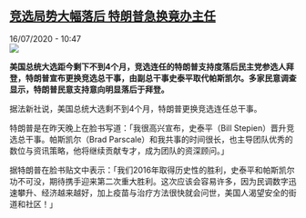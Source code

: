 <!--1594893305000-->
[竞选局势大幅落后 特朗普急换竟办主任](http://www.rfi.fr//cn/%E6%94%BF%E6%B2%BB/20200716-%E7%AB%9E%E9%80%89%E5%B1%80%E5%8A%BF%E5%A4%A7%E5%B9%85%E8%90%BD%E5%90%8E-%E7%89%B9%E6%9C%97%E6%99%AE%E6%80%A5%E6%8D%A2%E7%AB%9F%E5%8A%9E%E4%B8%BB%E4%BB%BB)
------

<div>16/07/2020 - 10:47</div><img src="https://s.rfi.fr/media/display/93e57320-c721-11ea-af5e-005056a98db9/w:310/p:16x9/2020-07-16t012043z_831461294_rc21uh9hdftq_rtrmadp_3_usa-election-trump_0.jpg"><p><strong>美国总统大选距今剩下不到4个月，竞选连任的特朗普支持度落后民主党参选人拜登，特朗普宣布更换竞选总干事，由副总干事史泰平取代帕斯凯尔。多家民意调查显示，特朗普民意支持意向明显落后于拜登。</strong></p><div class="t-content__body u-clearfix"><div class="m-interstitial"></div><p>据法新社说，美国总统大选剩不到4个月，特朗普更换竞选连任总干事。</p><p>特朗普是在昨天晚上在脸书写道：「我很高兴宣布，史泰平（Bill Stepien）晋升竞选总干事。帕斯凯尔（Brad Parscale）和我共事的时间很长，也主导团队优秀的数位与资讯策略，他将继续贡献专才，成为团队的资深顾问。」</p><p>据特朗普在脸书贴文中表示：「我们2016年取得历史性的胜利，史泰平和帕斯凯尔功不可没，期待携手迎来第二次重大胜利。这次应该会容易许多，因为民调数字迅速攀升、经济越来越好，加上疫苗与治疗方法很快就会问世，美国人渴望安全的街道和社区！」</p><div class="o-self-promo o-self-promo--nl o-self-promo--hidden" data-selfpromo-newsletter></div><div class="o-self-promo o-self-promo--app o-self-promo--hidden" data-selfpromo-app></div></div>
